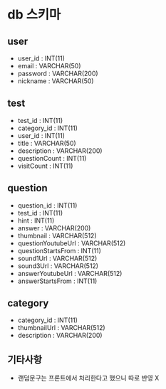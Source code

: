 # db 스키마

## user
* user_id : INT(11)
* email : VARCHAR(50)
* password : VARCHAR(200)
* nickname : VARCHAR(50)

## test
* test_id : INT(11)
* category_id : INT(11)
* user_id : INT(11)
* title : VARCHAR(50)
* description : VARCHAR(200)
* questionCount : INT(11)
* visitCount : INT(11)

## question
* question_id : INT(11)
* test_id : INT(11)
* hint : INT(11)
* answer : VARCHAR(200)
* thumbnail : VARCHAR(512)
* questionYoutubeUrl : VARCHAR(512)
* questionStartsFrom : INT(11)
* sound1Url : VARCHAR(512)
* sound3Url : VARCHAR(512)
* answerYoutubeUrl : VARCHAR(512)
* answerStartsFrom : INT(11)

## category
* category_id : INT(11)
* thumbnailUrl : VARCHAR(512)
* description : VARCHAR(200)

## 기타사항
* 랜덤문구는 프론트에서 처리한다고 했으니 따로 반영 X
